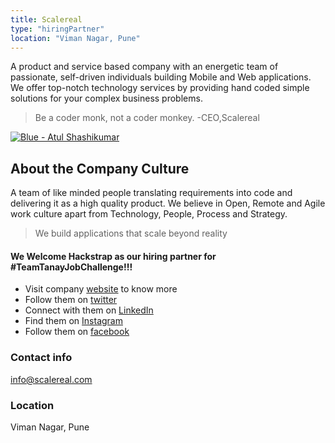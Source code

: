 ```yaml
---
title: Scalereal
type: "hiringPartner"
location: "Viman Nagar, Pune"
---
```

A product and service based company with an energetic team of passionate, self-driven individuals building Mobile and Web applications. We offer top-notch technology services by providing hand coded simple solutions for your complex business problems.

> Be a coder monk, not a coder monkey. -CEO,Scalereal

[![Blue - Atul Shashikumar](https://user-images.githubusercontent.com/33570551/82236825-51628300-9952-11ea-9d4c-99acf1744264.png)](https://scalereal.com/)

## About the Company Culture
A team of like minded people translating requirements into code and delivering it as a high quality product. We believe in Open, Remote and Agile work culture apart from Technology, People, Process and Strategy.

> We build applications that scale beyond reality

#### We Welcome Hackstrap as our hiring partner for #TeamTanayJobChallenge!!!
- Visit company [website](https://scalereal.com/) to know more
- Follow them on [twitter](https://twitter.com/ScaleReal)
- Connect with them on [LinkedIn](https://www.linkedin.com/company/scalereal-technologies-pvt-ltd/)
- Find them on [Instagram](https://www.instagram.com/scalerealhq/)
- Follow them on [facebook](https://www.facebook.com/ScaleReal/)

### Contact info
[info@scalereal.com](mailto:info@scalereal.com)  

### Location
Viman Nagar, Pune




